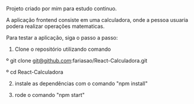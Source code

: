 Projeto criado por mim para estudo continuo.

A aplicação frontend consiste em uma calculadora, onde a pessoa usuaria podera realizar operações matematicas.

Para testar a aplicação, siga o passo a passo:

1. Clone o repositório utilizando comando
  
  º git clone git@github.com:fariasao/React-Calculadora.git
  
  º cd React-Calculadora

2. instale as dependências com o comando "npm install"

3. rode o comando "npm start"
